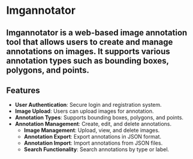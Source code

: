 # Imgannotator
## Imgannotator is a web-based image annotation tool that allows users to create and manage annotations on images. It supports various annotation types such as bounding boxes, polygons, and points.
## Features
- **User Authentication**: Secure login and registration system.
- **Image Upload**: Users can upload images for annotation.
- **Annotation Types**: Supports bounding boxes, polygons, and points.
- **Annotation Management**: Create, edit, and delete annotations.
  - **Image Management**: Upload, view, and delete images.
  - **Annotation Export**: Export annotations in JSON format.
  - **Annotation Import**: Import annotations from JSON files.
  - **Search Functionality**: Search annotations by type or label.